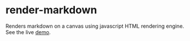 # render-markdown

Renders markdown on a canvas using javascript HTML rendering engine. See the live [demo](http://kapetan.github.io/render-markdown).
